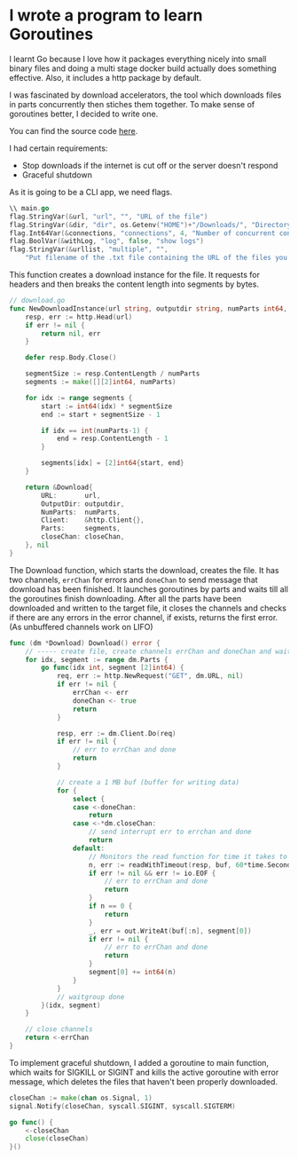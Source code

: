 # I wrote a program to learn Goroutines

I learnt Go because I love how it packages everything nicely into small binary files and doing a multi stage docker build actually does something effective. Also, it includes a http package by default.

I was fascinated by download accelerators, the tool which downloads files in parts concurrently then stiches them together. To make sense of goroutines better, I decided to write one.

You can find the source code [here](https://github.com/snowset/ddacc-cli/).

I had certain requirements:
- Stop downloads if the internet is cut off or the server doesn't respond
- Graceful shutdown

As it is going to be a CLI app, we need flags.
```go
\\ main.go
flag.StringVar(&url, "url", "", "URL of the file")
flag.StringVar(&dir, "dir", os.Getenv("HOME")+"/Downloads/", "Directory where you want to download the file(s)")
flag.Int64Var(&connections, "connections", 4, "Number of concurrent connections")
flag.BoolVar(&withLog, "log", false, "show logs")
flag.StringVar(&urllist, "multiple", "",
	"Put filename of the .txt file containing the URL of the files you want to download\nURL 1\nURL 2\nURL 3\nURL n")
```

This function creates a download instance for the file. It requests for headers and then breaks the content length into segments by bytes. 
```go
// download.go
func NewDownloadInstance(url string, outputdir string, numParts int64, closeChan *chan os.Signal) (*Download, error) {
	resp, err := http.Head(url)
	if err != nil {
		return nil, err
	}

	defer resp.Body.Close()

	segmentSize := resp.ContentLength / numParts
	segments := make([][2]int64, numParts)

	for idx := range segments {
		start := int64(idx) * segmentSize
		end := start + segmentSize - 1

		if idx == int(numParts-1) {
			end = resp.ContentLength - 1
		}

		segments[idx] = [2]int64{start, end}
	}

	return &Download{
		URL:       url,
		OutputDir: outputdir,
		NumParts:  numParts,
		Client:    &http.Client{},
		Parts:     segments,
		closeChan: closeChan,
	}, nil
}
```

The Download function, which starts the download, creates the file. It has two channels, `errChan` for errors and `doneChan` to send message that download has been finished. It launches goroutines by parts and waits till all the goroutines finish downloading. After all the parts have been downloaded and written to the target file, it closes the channels and checks if there are any errors in the error channel, if exists, returns the first error. (As unbuffered channels work on LIFO)

```go
func (dm *Download) Download() error {
	// ----- create file, create channels errChan and doneChan and waitgroups-----
	for idx, segment := range dm.Parts {
		go func(idx int, segment [2]int64) {
			req, err := http.NewRequest("GET", dm.URL, nil)
			if err != nil {
				errChan <- err
				doneChan <- true
				return
			}

			resp, err := dm.Client.Do(req)
			if err != nil {
				// err to errChan and done
				return
			}

            // create a 1 MB buf (buffer for writing data)
			for {
				select {
				case <-doneChan:
					return
				case <-*dm.closeChan:
					// send interrupt err to errchan and done
					return
				default:
                    // Monitors the read function for time it takes to read 
					n, err := readWithTimeout(resp, buf, 60*time.Second) 
					if err != nil && err != io.EOF {
						// err to errChan and done
						return
					}
					if n == 0 {
						return
					}
					_, err = out.WriteAt(buf[:n], segment[0])
					if err != nil {
						// err to errChan and done
						return
					}
					segment[0] += int64(n)
				}
			}
            // waitgroup done
		}(idx, segment)
	}

	// close channels
	return <-errChan
}
```

To implement graceful shutdown, I added a goroutine to main function, which waits for SIGKILL or SIGINT and kills the active goroutine with error message, which deletes the files that haven't been properly downloaded.

```go
closeChan := make(chan os.Signal, 1)
signal.Notify(closeChan, syscall.SIGINT, syscall.SIGTERM)

go func() {
	<-closeChan
	close(closeChan)
}()
```